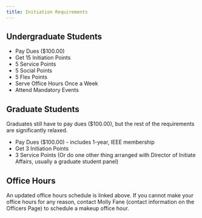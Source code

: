 ```yaml
---
title: Initiation Requirements
---
```


Undergraduate Students
---
* Pay Dues ($100.00)
* Get 15 Initiation Points
* 5 Service Points
* 5 Social Points
* 5 Flex Points
* Serve Office Hours Once a Week
* Attend Mandatory Events

Graduate Students
---
Graduates still have to pay dues ($100.00), but the rest of the requirements are significantly relaxed.

* Pay Dues ($100.00) - includes 1-year, IEEE membership
* Get 3 Initiation Points
* 3 Service Points (Or do one other thing arranged with Director of Initiate Affairs, usually a graduate student panel)

Office Hours
---
An updated office hours schedule is linked above. If you cannot make your office hours for any reason, contact Molly Fane (contact information on the Officers Page) to schedule a makeup office hour.

